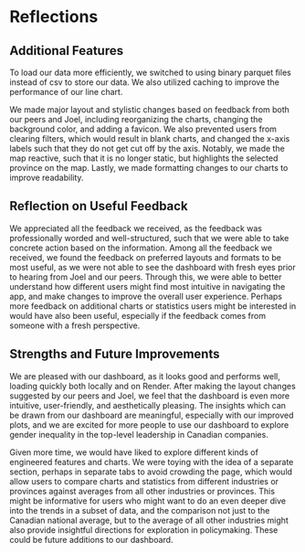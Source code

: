 # Reflections

## Additional Features

To load our data more efficiently, we switched to using binary parquet files instead of csv to store our data. We also utilized caching to improve the performance of our line chart.

We made major layout and stylistic changes based on feedback from both our peers and Joel, including reorganizing the charts, changing the background color, and adding a favicon. We also prevented users from clearing filters, which would result in blank charts, and changed the x-axis labels such that they do not get cut off by the axis. Notably, we made the map reactive, such that it is no longer static, but highlights the selected province on the map. Lastly, we made formatting changes to our charts to improve readability.

## Reflection on Useful Feedback

We appreciated all the feedback we received, as the feedback was professionally worded and well-structured, such that we were able to take concrete action based on the information. Among all the feedback we received, we found the feedback on preferred layouts and formats to be most useful, as we were not able to see the dashboard with fresh eyes prior to hearing from Joel and our peers. Through this, we were able to better understand how different users might find most intuitive in navigating the app, and make changes to improve the overall user experience. Perhaps more feedback on additional charts or statistics users might be interested in would have also been useful, especially if the feedback comes from someone with a fresh perspective.

## Strengths and Future Improvements

We are pleased with our dashboard, as it looks good and performs well, loading quickly both locally and on Render. After making the layout changes suggested by our peers and Joel, we feel that the dashboard is even more intuitive, user-friendly, and aesthetically pleasing. The insights which can be drawn from our dashboard are meaningful, especially with our improved plots, and we are excited for more people to use our dashboard to explore gender inequality in the top-level leadership in Canadian companies.

Given more time, we would have liked to explore different kinds of engineered features and charts. We were toying with the idea of a separate section, perhaps in separate tabs to avoid crowding the page, which would allow users to compare charts and statistics from different industries or provinces against averages from all other industries or provinces. This might be informative for users who might want to do an even deeper dive into the trends in a subset of data, and the comparison not just to the Canadian national average, but to the average of all other industries might also provide insightful directions for exploration in policymaking. These could be future additions to our dashboard.

